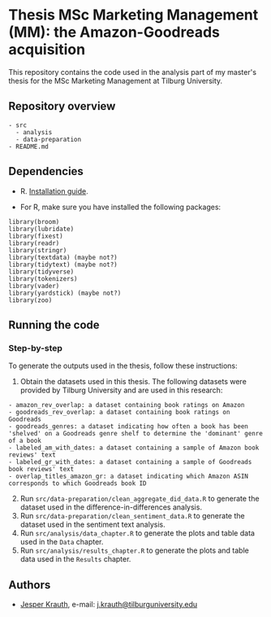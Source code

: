 # Thesis MSc Marketing Management (MM): the Amazon-Goodreads acquisition
This repository contains the code used in the analysis part of my master's thesis for the MSc Marketing Management at Tilburg University.

## Repository overview

```
- src
  - analysis
  - data-preparation
- README.md
```

## Dependencies

- R. [Installation guide](https://tilburgsciencehub.com/building-blocks/configure-your-computer/statistics-and-computation/r/).

- For R, make sure you have installed the following packages:
```
library(broom)
library(lubridate)
library(fixest)
library(readr)
library(stringr)
library(textdata) (maybe not?)
library(tidytext) (maybe not?)
library(tidyverse)
library(tokenizers)
library(vader)
library(yardstick) (maybe not?)
library(zoo)
```

## Running the code
### Step-by-step
To generate the outputs used in the thesis, follow these instructions:
1. Obtain the datasets used in this thesis. The following datasets were provided by Tilburg University and are used in this research: 
```
- amazon_rev_overlap: a dataset containing book ratings on Amazon
- goodreads_rev_overlap: a dataset containing book ratings on Goodreads
- goodreads_genres: a dataset indicating how often a book has been 'shelved' on a Goodreads genre shelf to determine the 'dominant' genre of a book
- labeled_am_with_dates: a dataset containing a sample of Amazon book reviews' text
- labeled_gr_with_dates: a dataset containing a sample of Goodreads book reviews' text
- overlap_titles_amazon_gr: a dataset indicating which Amazon ASIN corresponds to which Goodreads book ID
```
2. Run ``src/data-preparation/clean_aggregate_did_data.R`` to generate the dataset used in the difference-in-differences analysis.
3. Run ``src/data-preparation/clean_sentiment_data.R`` to generate the dataset used in the sentiment text analysis.
4. Run ``src/analysis/data_chapter.R`` to generate the plots and table data used in the ``Data`` chapter.
5. Run ``src/analysis/results_chapter.R`` to generate the plots and table data used in the ``Results`` chapter.


## Authors
- [Jesper Krauth](https://github.com/jesperkrauth),         e-mail: j.krauth@tilburguniversity.edu 
